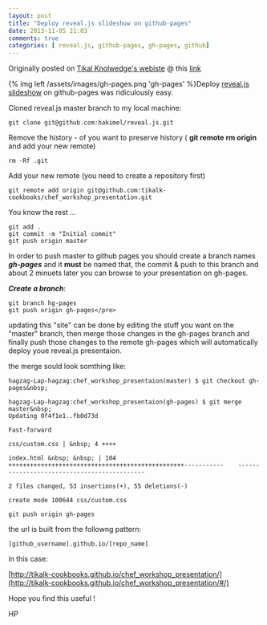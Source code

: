 ```yaml
---
layout: post
title: "Deploy reveal.js slideshow on github-pages"
date: 2013-11-05 21:03
comments: true
categories: [ reveal.js, github-pages, gh-pages, github]
---
```

Originally posted on [Tikal Knolwedge's webiste](http://www.tikalk.com) @ this [link](http://www.tikalk.com/alm/deploy-revealjs-slideshow-github-pages)<br>

{% img left /assets/images/gh-pages.png 'gh-pages' %}Deploy [reveal.js slideshow](https://github.com/hakimel/reveal.js/) on github-pages was ridiculously easy.




Cloned reveal.js master branch to my local machine:

	git clone git@github.com:hakimel/reveal.js.git




Remove the history - of you want to preserve history ( **git remote rm origin** and add your new remote)

	rm -Rf .git 

Add your new remote (you need to create a repository first)

	git remote add origin git@github.com:tikalk-cookbooks/chef_workshop_presentation.git

You know the rest ...

	git add .
	git commit -m "Initial commit"
	git push origin master

In order to push master to github pages you should create a branch names _**gh-pages**_ and it&nbsp;**must** be named that, the commit &amp; push to this branch and about 2 minuets later you can browse to your presentation on gh-pages.

_**Create a branch**_:

    git branch hg-pages
    git push origin gh-pages</pre>

updating this &quot;site&quot; can be done by editing the stuff you want on the &quot;master&quot; branch, then merge     those changes in the gh-pages branch and finally push those changes to the remote gh-pages which will automatically deploy youe reveal.js presentaion.

the merge sould look somthing like:


    hagzag-Lap-hagzag:chef_workshop_presentaion(master) $ git checkout gh-pages&nbsp;

    hagzag-Lap-hagzag:chef_workshop_presentaion(gh-pages) $ git merge master&nbsp;
    Updating 0f4f1e1..fb0d73d

    Fast-forward

    css/custom.css | &nbsp; 4 ++++

    index.html &nbsp; &nbsp; | 104 +++++++++++++++++++++++++++++++++++++++++++++++++-----------    --------------------------------------------

    2 files changed, 53 insertions(+), 55 deletions(-)

    create mode 100644 css/custom.css

    git push origin gh-pages


the url is built from the followng pattern:

    [github_username].github.io/[repo_name]

in this case:

[http://tikalk-cookbooks.github.io/chef_workshop_presentation/](http://tikalk-cookbooks.github.io/chef_workshop_presentation/#/)


Hope you find this useful !

HP